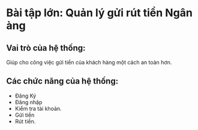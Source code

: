 # Bài tập lớn: Quản lý gửi rút tiền Ngân àng

## Vai trò của hệ thống:
Giúp cho công việc gửi tiền của khách hàng một cách an toàn hơn.

## Các chức năng của hệ thống:
- Đăng Ký
- Đăng nhập
- Kiểm tra tài khoản.
- Gửi tiền
- Rút tiền.
